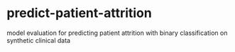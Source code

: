 # predict-patient-attrition
model evaluation for predicting patient attrition with binary classification on synthetic clinical data
